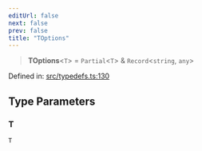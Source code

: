```yaml
---
editUrl: false
next: false
prev: false
title: "TOptions"
---
```


> **TOptions**\<`T`\> = `Partial`\<`T`\> & `Record`\<`string`, `any`\>

Defined in: [src/typedefs.ts:130](https://github.com/fabricjs/fabric.js/blob/e114448a1bce9b68a3e1bba337bc0c83a35c1aa5/src/typedefs.ts#L130)

## Type Parameters

### T

`T`

